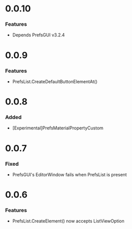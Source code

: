 # 0.0.10
### Features
* Depends PrefsGUI v3.2.4

# 0.0.9
### Features
* PrefsList.CreateDefaultButtonElementAt()

# 0.0.8
### Added
* [Experimental]PrefsMaterialPropertyCustom

# 0.0.7
### Fixed
* PrefsGUI's EditorWindow fails when PrefsList is present

# 0.0.6
### Features
* PrefsList.CreateElement() now accepts ListViewOption
